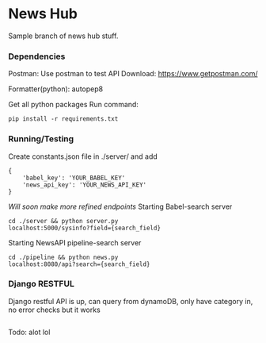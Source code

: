 # News Hub

Sample branch of news hub stuff.

### Dependencies

Postman:
Use postman to test API
Download: https://www.getpostman.com/

Formatter(python): autopep8

Get all python packages
Run command:

```
pip install -r requirements.txt
```

### Running/Testing

Create constants.json file in ./server/
and add

```
{
    'babel_key': 'YOUR_BABEL_KEY'
    'news_api_key': 'YOUR_NEWS_API_KEY'
}
```

_Will soon make more refined endpoints_
Starting Babel-search server

```
cd ./server && python server.py
localhost:5000/sysinfo?field={search_field}
```

Starting NewsAPI pipeline-search server

```
cd ./pipeline && python news.py
localhost:8080/api?search={search_field}
```

### Django RESTFUL

Django restful API is up, can query from dynamoDB, only have category in, no error checks but it works

```

```

Todo:
alot lol
